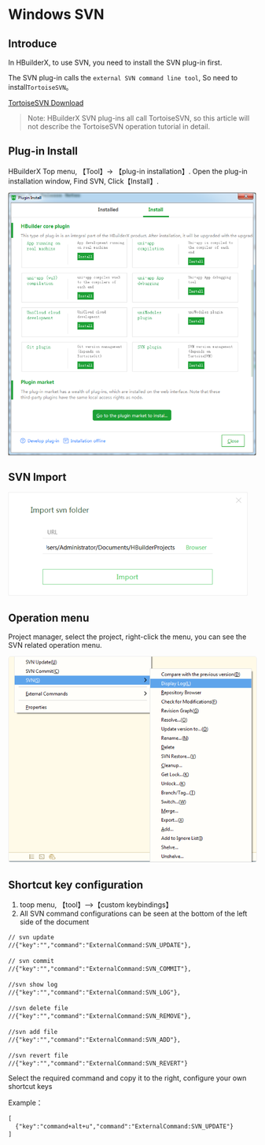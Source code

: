 # Windows SVN

## Introduce

In HBuilderX, to use SVN, you need to install the SVN plug-in first. 

The SVN plug-in calls the `external SVN command line tool`, So need to install`TortoiseSVN`。

[TortoiseSVN Download](https://tortoisesvn.net/downloads.html)

> Note: HBuilderX SVN plug-ins all call TortoiseSVN, so this article will not describe the TortoiseSVN operation tutorial in detail.

## Plug-in Install

HBuilderX Top menu, 【Tool】-> 【plug-in installation】. Open the plug-in installation window, Find SVN, Click【Install】.

<img src="/static/snapshots/tutorial/source_control/plugin_window_en.png" style="zoom:70%" />

## SVN Import

<img src="/static/snapshots/tutorial/source_control/svn_windows_import_en.png" style="zoom:80%;border: 1px solid #eee;" />

## Operation menu

Project manager, select the project, right-click the menu, you can see the SVN related operation menu.

<img src="/static/snapshots/tutorial/source_control/svn_windows_menu_en.png" style="border-radius: 5px;border: 1px solid #eee;" />

## Shortcut key configuration

1. toop menu, 【tool】-->【custom keybindings】
2. All SVN command configurations can be seen at the bottom of the left side of the document

```
// svn update
//{"key":"","command":"ExternalCommand:SVN_UPDATE"},

// svn commit
//{"key":"","command":"ExternalCommand:SVN_COMMIT"},

//svn show log
//{"key":"","command":"ExternalCommand:SVN_LOG"},

//svn delete file
//{"key":"","command":"ExternalCommand:SVN_REMOVE"},

//svn add file
//{"key":"","command":"ExternalCommand:SVN_ADD"},

//svn revert file
//{"key":"","command":"ExternalCommand:SVN_REVERT"}
```

Select the required command and copy it to the right, configure your own shortcut keys

Example：
```
[  
  {"key":"command+alt+u","command":"ExternalCommand:SVN_UPDATE"}
]
```
